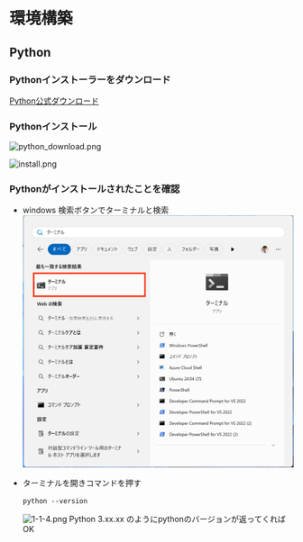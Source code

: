 # **環境構築**
## **Python**
### **Pythonインストーラーをダウンロード**
[Python公式ダウンロード](https://www.python.org/downloads/)

### **Pythonインストール**
![python_download.png](https://qiita-image-store.s3.ap-northeast-1.amazonaws.com/0/356851/5f628cfc-14d8-49bf-9f4c-36cc7a9e21e7.png)

![install.png](https://qiita-image-store.s3.ap-northeast-1.amazonaws.com/0/356851/55ba511a-0e06-4c8c-bc48-ef8f73aebf21.png)


### **Pythonがインストールされたことを確認**
- windows 検索ボタンでターミナルと検索
    ![](./image/1-1-3.png)

- ターミナルを開きコマンドを押す
    ```
    python --version
    ```
    ![1-1-4.png](https://qiita-image-store.s3.ap-northeast-1.amazonaws.com/0/356851/096c39b5-cdc5-474d-b93c-4abc92438ad0.png)
	Python 3.xx.xx のようにpythonのバージョンが返ってくればOK
